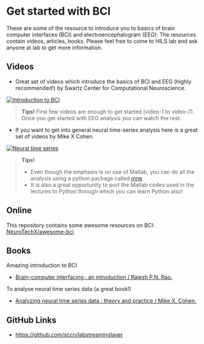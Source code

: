 # Get started with BCI

These are some of the resource to introduce you to basics of brain computer interfaces (BCI) and electroencephalogram (EEG). The resources contain videos, articles, books. Please feel free to come to HILS lab and ask anyone at lab to get more information.

## Videos

* Great set of videos which introduce the basics of BCI and EEG (highly recommended!) by Swartz Center for Computational Neuroscience.

[![Introduction to BCI](http://img.youtube.com/vi/Wlwvgm3AHvc/0.jpg)](https://www.youtube.com/watch?v=Wlwvgm3AHvc&list=PLJd5R7PXVYKy0QMYOADWxKC4avpr_zKYI)

> **Tips!**
> First few videos are enough to get started (video-1 to video-7). Once you get started with EEG analysis you can watch the rest.

* If you want to get into general neural time-series analysis here is a great set of videos by Mike X Cohen.

[![Neural time series](http://img.youtube.com/vi/QQ5NIIqEMNk/0.jpg)](http://mikexcohen.com/lectures.html)

> **Tips!**
>
> * Even though the emphasis is on use of Matlab, you can do all the analysis using a python package called [mne](https://www.nmr.mgh.harvard.edu/mne/stable/index.html).
> * It is also a great opportunity to port the Matlab codes used in the lectures to Python through which you can learn Python also!

## Online

This repository contains some awesome resources on BCI: [NeuroTechX/awesome-bci](https://github.com/NeuroTechX/awesome-bci)

## Books

Amazing introduction to BCI

* [Brain-computer interfacing : an introduction / Rajesh P.N. Rao.](https://search.lib.buffalo.edu/discovery/fulldisplay?docid=alma990038424030204803&context=L&vid=01SUNY_BUF:everything&search_scope=UBSUNY&tab=EverythingUBSUNY&lang=en)

To analyse neural time series data (a great book!)

* [Analyzing neural time series data : theory and practice / Mike X. Cohen.](https://search.lib.buffalo.edu/discovery/fulldisplay?docid=alma990037368980204803&context=L&vid=01SUNY_BUF:everything&search_scope=UBSUNY&isFrbr=true&tab=EverythingUBSUNY&lang=en)

## GitHub Links

* <https://github.com/sccn/labstreaminglayer>
